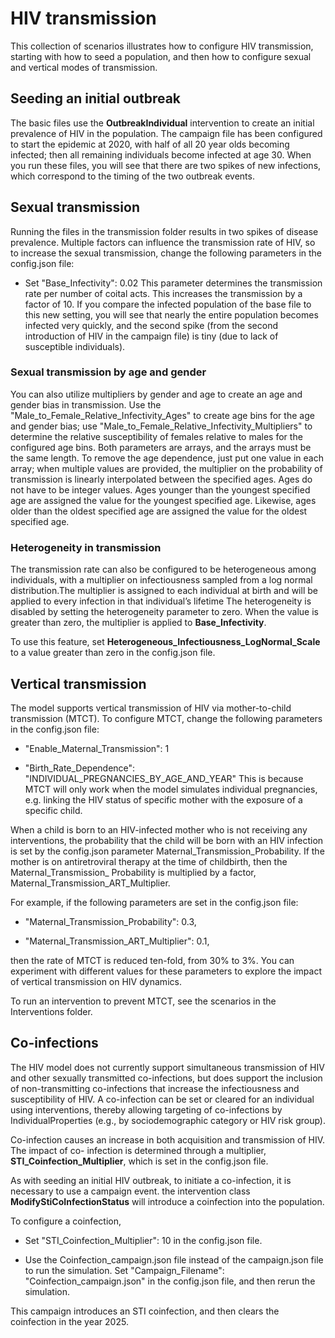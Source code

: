 # HIV transmission

This collection of scenarios illustrates how to configure HIV transmission, starting with how to
seed a population, and then how to configure sexual and vertical modes of transmission.




## Seeding an initial outbreak

The basic files use the **OutbreakIndividual** intervention to create an initial
prevalence of HIV in the population. The campaign file has been configured to start the epidemic at
2020, with half of all 20 year olds becoming infected; then all remaining individuals become
infected at age 30. When you run these files, you will see that there are two spikes of new
infections, which correspond to the timing of the two outbreak events.



## Sexual transmission

Running the files in the transmission folder results in two spikes of disease prevalence.
Multiple factors can influence the transmission rate of HIV, so to increase the sexual
transmission, change the following parameters in the config.json file:


* Set "Base_Infectivity": 0.02
  This parameter determines the transmission rate per number of coital acts. This increases
  the transmission by a factor of 10. If you compare the infected population of the base file
  to this new setting, you will see that nearly the entire population becomes infected very quickly,
  and the second spike (from the second introduction of HIV in the campaign file) is tiny (due to
  lack of susceptible individuals).

### Sexual transmission by age and gender

You can also utilize multipliers by gender and age to create an age and gender bias in transmission.
Use the "Male_to_Female_Relative_Infectivity_Ages" to create age bins for the age and gender bias;
use "Male_to_Female_Relative_Infectivity_Multipliers" to determine the relative  susceptibility of
females relative to males for the configured age bins. Both parameters are arrays, and the arrays
must be the same length. To remove the age dependence, just put one value in each array; when
multiple values are provided, the multiplier on the probability of transmission is linearly
interpolated between the specified ages. Ages do not have to be integer values. Ages younger than
the youngest specified age are assigned the value for the youngest specified age. Likewise, ages
older than the oldest specified age are assigned the value for the oldest specified age.


### Heterogeneity in transmission

The transmission rate can also be configured to be heterogeneous among individuals, with a
multiplier on infectiousness sampled from a log normal distribution.The multiplier is assigned to
each individual at birth and will be applied to every infection in that individual’s lifetime  The
heterogeneity is disabled by setting the heterogeneity parameter to zero. When the value is greater
than zero, the multiplier is applied to **Base_Infectivity**.

To use this feature, set **Heterogeneous_Infectiousness_LogNormal_Scale** to a value greater than
zero in the config.json file.



## Vertical transmission

The model supports vertical transmission of HIV via mother-to-child transmission (MTCT).
To configure MTCT, change the following parameters in the config.json file:

* "Enable_Maternal_Transmission": 1

* "Birth_Rate_Dependence": "INDIVIDUAL_PREGNANCIES_BY_AGE_AND_YEAR"
  This is because MTCT will only work when the model simulates individual pregnancies, e.g. linking
  the HIV status of specific mother with the exposure of a specific child.


When a child is born to an HIV-infected mother who is not receiving any interventions, the
probability that the child will be born with an HIV infection is set by the config.json parameter
Maternal_Transmission_Probability. If the mother is on antiretroviral therapy at the time of
childbirth, then the Maternal_Transmission_ Probability is multiplied by a factor,
Maternal_Transmission_ART_Multiplier.

For example, if the following parameters are set in the config.json file:

* "Maternal_Transmission_Probability": 0.3,

* "Maternal_Transmission_ART_Multiplier": 0.1,

then the rate of MTCT is reduced ten-fold, from 30% to 3%. You can experiment with different values
for these parameters to explore the impact of vertical transmission on HIV dynamics.

To run an intervention to prevent MTCT, see the scenarios in the Interventions folder.



## Co-infections

The HIV model does not currently support simultaneous transmission of HIV and other
sexually transmitted co-infections, but does support the inclusion of non-transmitting co-infections that
increase the infectiousness and susceptibility of HIV. A co-infection can be set or cleared for an individual
using interventions, thereby allowing targeting of co-infections by IndividualProperties (e.g., by
sociodemographic category or HIV risk group).

Co-infection causes an increase in both acquisition and transmission of HIV. The impact of co-
infection is determined through a multiplier, **STI_Coinfection_Multiplier**, which is set in the
config.json file.

As with seeding an initial HIV outbreak, to initiate a co-infection, it is necessary to use a
campaign event. the intervention class **ModifyStiCoInfectionStatus** will introduce a coinfection
into the population.


To configure a coinfection,

* Set "STI_Coinfection_Multiplier": 10 in the config.json file.

* Use the Coinfection_campaign.json file instead of the campaign.json file to run the simulation.
  Set "Campaign_Filename": "Coinfection_campaign.json" in the config.json file, and then rerun
  the simulation.

This campaign introduces an STI coinfection, and then clears the coinfection in the year 2025.